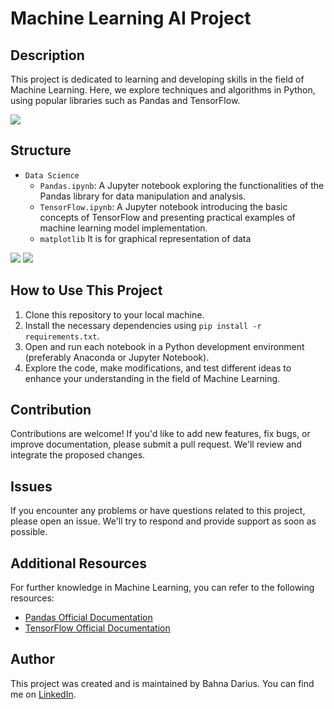 # Machine Learning AI Project

## Description
This project is dedicated to learning and developing skills in the field of Machine Learning. Here, we explore techniques and algorithms in Python, using popular libraries such as Pandas and TensorFlow.

<img src="https://imgur.com/65gSdUu.png">

## Structure

- `Data Science`
  - `Pandas.ipynb`: A Jupyter notebook exploring the functionalities of the Pandas library for data manipulation and analysis.
  - `TensorFlow.ipynb`: A Jupyter notebook introducing the basic concepts of TensorFlow and presenting practical examples of machine learning model implementation.
  - `matplotlib` It is for graphical representation of data
<img src="https://imgur.com/6GrbQaq.png">
<img src="https://imgur.com/22pxJu1.png">

## How to Use This Project

1. Clone this repository to your local machine.
2. Install the necessary dependencies using `pip install -r requirements.txt`.
3. Open and run each notebook in a Python development environment (preferably Anaconda or Jupyter Notebook).
4. Explore the code, make modifications, and test different ideas to enhance your understanding in the field of Machine Learning.

## Contribution

Contributions are welcome! If you'd like to add new features, fix bugs, or improve documentation, please submit a pull request. We'll review and integrate the proposed changes.

## Issues

If you encounter any problems or have questions related to this project, please open an issue. We'll try to respond and provide support as soon as possible.

## Additional Resources

For further knowledge in Machine Learning, you can refer to the following resources:
- [Pandas Official Documentation](https://pandas.pydata.org/docs/)
- [TensorFlow Official Documentation](https://www.tensorflow.org/guide)

## Author

This project was created and is maintained by Bahna Darius. You can find me on [LinkedIn](https://www.linkedin.com/in/darius-bahn%C4%83-2224b7264/).

